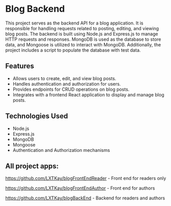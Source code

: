 # Blog Backend

This project serves as the backend API for a blog application. It is responsible for handling requests related to posting, editing, and viewing blog posts. The backend is built using Node.js and Express.js to manage HTTP requests and responses. MongoDB is used as the database to store data, and Mongoose is utilized to interact with MongoDB. Additionally, the project includes a script to populate the database with test data.

## Features

- Allows users to create, edit, and view blog posts.
- Handles authentication and authorization for users.
- Provides endpoints for CRUD operations on blog posts.
- Integrates with a frontend React application to display and manage blog posts.

## Technologies Used

- Node.js
- Express.js
- MongoDB
- Mongoose
- Authentication and Authorization mechanisms

## All project apps:

https://github.com/LXTKay/blogFrontEndReader - Front end for readers only

https://github.com/LXTKay/blogFrontEndAuthor - Front end for authors

https://github.com/LXTKay/blogBackEnd - Backend for readers and authors
